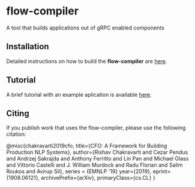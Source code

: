 # flow-compiler
A tool that builds applications out of gRPC enabled components

## Installation
Detailed instructions on how to build the **flow-compiler** are [here](flowc/README.md).

## Tutorial 
A brief tutorial with an example aplication is available [here](HOWTO-FLOW.md).

## Citing

If you publish work that uses the flow-compiler, please use the following citation:

@misc{chakravarti2019cfo,
    title={CFO: A Framework for Building Production NLP Systems},
    author={Rishav Chakravarti and Cezar Pendus and Andrzej Sakrajda and Anthony Ferritto and Lin Pan and Michael Glass and Vittorio Castelli and J. William Murdock and Radu Florian and Salim Roukos and Avirup Sil},
    series = {EMNLP '19}
    year={2019},
    eprint={1908.06121},
    archivePrefix={arXiv},
    primaryClass={cs.CL}
}

